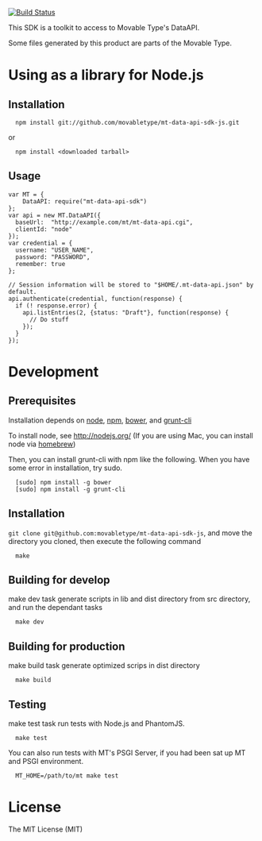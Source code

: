 [![Build Status](https://travis-ci.org/movabletype/mt-data-api-sdk-js.svg?branch=master)](https://travis-ci.org/movabletype/mt-data-api-sdk-js)

This SDK is a toolkit to access to Movable Type's DataAPI.

Some files generated by this product are parts of the Movable Type.

# Using as a library for Node.js

## Installation

```
  npm install git://github.com/movabletype/mt-data-api-sdk-js.git
```

or

```
  npm install <downloaded tarball>
```

## Usage

```
var MT = {
    DataAPI: require("mt-data-api-sdk")
};
var api = new MT.DataAPI({
  baseUrl:  "http://example.com/mt/mt-data-api.cgi",
  clientId: "node"
});
var credential = {
  username: "USER_NAME",
  password: "PASSWORD",
  remember: true
};

// Session information will be stored to "$HOME/.mt-data-api.json" by default.
api.authenticate(credential, function(response) {
  if (! response.error) {
    api.listEntries(2, {status: "Draft"}, function(response) {
      // Do stuff
    });
  }
});
```

# Development

## Prerequisites
Installation depends on [node](http://nodejs.org/), [npm](https://npmjs.org/), [bower](http://bower.io/), and [grunt-cli](http://gruntjs.com/)

To install node, see http://nodejs.org/ (If you are using Mac, you can install node via [homebrew](http://mxcl.github.io/homebrew/))

Then, you can install grunt-cli with npm like the following. When you have some error in installation, try sudo.

```
  [sudo] npm install -g bower
  [sudo] npm install -g grunt-cli
```

## Installation
`git clone git@github.com:movabletype/mt-data-api-sdk-js`, and move the directory you cloned, then execute the following command

```
  make
```

## Building for develop
make dev task generate scripts in lib and dist directory from src directory, and run the dependant tasks

```
  make dev
```

## Building for production
make build task generate optimized scrips in dist directory

```
  make build
```

## Testing
make test task run tests with Node.js and PhantomJS.

```
  make test
```

You can also run tests with MT's PSGI Server, if you had been sat up MT and PSGI environment.

```
  MT_HOME=/path/to/mt make test
```

# License
The MIT License (MIT)
